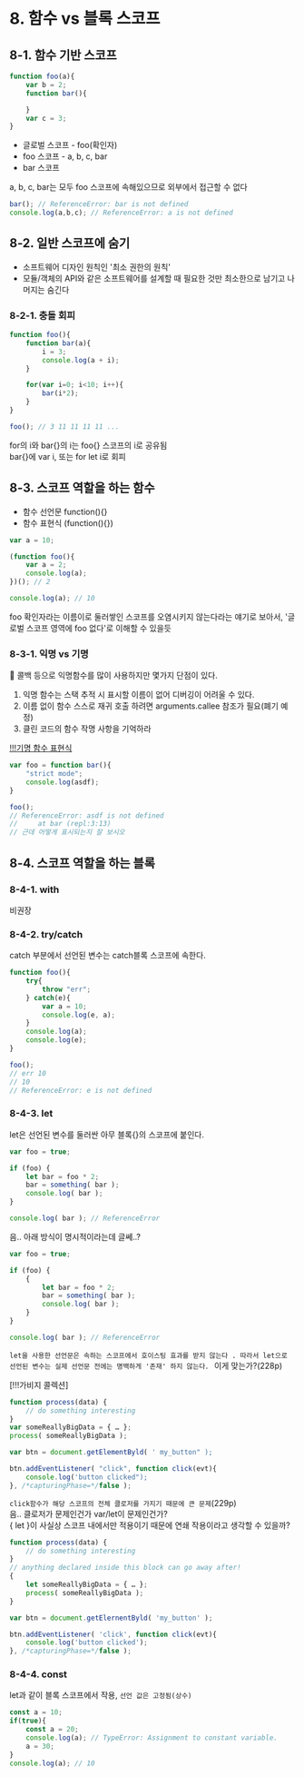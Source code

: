 # 8. 함수 vs 블록 스코프
## 8-1. 함수 기반 스코프

```javascript
function foo(a){
	var b = 2;
	function bar(){

	}
	var c = 3;
}
```

* 글로벌 스코프 - foo(확인자)
* foo 스코프 - a, b, c, bar
* bar 스코프

a, b, c, bar는 모두 foo 스코프에 속해있으므로 외부에서 접근할 수 없다

```javascript
bar(); // ReferenceError: bar is not defined
console.log(a,b,c); // ReferenceError: a is not defined
```

## 8-2. 일반 스코프에 숨기

* 소프트웨어 디자인 원칙인 '최소 권한의 원칙'
* 모듈/객체의 API와 같은 소프트웨어를 설계할 때 필요한 것만 최소한으로 남기고 나머지는 숨긴다

### 8-2-1. 충돌 회피
```javascript
function foo(){
	function bar(a){
		i = 3;
		console.log(a + i);
	}

	for(var i=0; i<10; i++){
		bar(i*2);
	}
}

foo(); // 3 11 11 11 11 ...
```

for의 i와 bar{}의 i는 foo{} 스코프의 i로 공유됨<br>
bar{}에 var i, 또는 for let i로 회피

## 8-3. 스코프 역할을 하는 함수

* 함수 선언문 function(){}
* 함수 표현식 (function(){})

```javascript
var a = 10;

(function foo(){
	var a = 2;
	console.log(a);
})(); // 2

console.log(a); // 10
```

foo 확인자라는 이름이로 둘러쌓인 스코프를 오염시키지 않는다라는 얘기로 보아서, '글로벌 스코프 영역에 foo 없다'로 이해할 수 있을듯

### 8-3-1. 익명 vs 기명

콜백 등으로 익명함수를 많이 사용하지만 몇가지 단점이 있다.
1. 익명 함수는 스택 추적 시 표시할 이름이 없어 디버깅이 어려울 수 있다.
2. 이름 없이 함수 스스로 재귀 호출 하려면 arguments.callee 참조가 필요(폐기 예정)
3. 클린 코드의 함수 작명 사항을 기억하라

[!!!기명 함수 표현식](http://insanehong.kr/post/javascript-function/)
```javascript
var foo = function bar(){
	"strict mode";
	console.log(asdf);
}

foo();
// ReferenceError: asdf is not defined
//     at bar (repl:3:13)
// 근데 어떻게 표시되는지 잘 보시오
```

## 8-4. 스코프 역할을 하는 블록

### 8-4-1. with
비권장

### 8-4-2. try/catch
catch 부분에서 선언된 변수는 catch블록 스코프에 속한다.

```javascript
function foo(){
	try{
		throw "err";
	} catch(e){
		var a = 10;
		console.log(e, a);
	}
	console.log(a);
	console.log(e);
}

foo();
// err 10
// 10
// ReferenceError: e is not defined
```

### 8-4-3. let
let은 선언된 변수를 둘러싼 아무 블록{}의 스코프에 붙인다.

```javascript
var foo = true;

if (foo) {
	let bar = foo * 2;
	bar = something( bar );
	console.log( bar );
}

console.log( bar ); // ReferenceError 
```
음.. 아래 방식이 명시적이라는데 글쎄..?

```javascript
var foo = true;

if (foo) {
	{
		let bar = foo * 2;
		bar = something( bar );
		console.log( bar );
	}
}

console.log( bar ); // ReferenceError 
```

`let을 사용한 선언문은 속하는 스코프에서 호이스팅 효과를 받지 않는다 . 따라서 let으로 선언된 변수는 실제 선언문 전에는 명백하게 '존재' 하지 않는다．` 이게 맞는가?(228p)

[!!!가비지 콜렉션]

```javascript
function process(data) {
	// do something interesting
} 
var someReallyBigData = { … };
process( someReallyBigData );

var btn = document.getElementByld( ' my_button" );

btn.addEventListener( "click", function click(evt){
	console.log('button clicked");
}, /*capturingPhase=*/false ); 
```

`click함수가 해당 스코프의 전체 클로저를 가지기 때문에 큰 문제`(229p)<br>
음.. 클로저가 문제인건가 var/let이 문제인건가?<br>
{ let }이 사실상 스코프 내에서만 적용이기 때문에 연쇄 작용이라고 생각할 수 있을까?

```javascript
function process(data) {
	// do something interesting
}
// anything declared inside this block can go away after!
{
	let someReallyBigData = { … };
	process( someReallyBigData );
}

var btn = document.getElernentByld( 'my_button' );

btn.addEventListener( 'click', function click(evt){
	console.log('button clicked');
}, /*capturingPhase=*/false ); 
```

### 8-4-4. const
let과 같이 블록 스코프에서 작용, `선언 값은 고정됨(상수)`

```javascript
const a = 10;
if(true){
	const a = 20;
	console.log(a); // TypeError: Assignment to constant variable.
	a = 30;
}
console.log(a); // 10
```